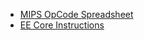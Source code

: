 <ul>
	<li><a href="https://docs.google.com/spreadsheets/d/1BBqEz-oqKvm9xFgdL5Czh3e0HTa1DksFoUfGJ_P0_9M/edit#gid=0">MIPS OpCode Spreadsheet</a></li>
	<li><a href="EE_Core_Instruction_Manual_6.0.pdf">EE Core Instructions</a></li>
</ul>